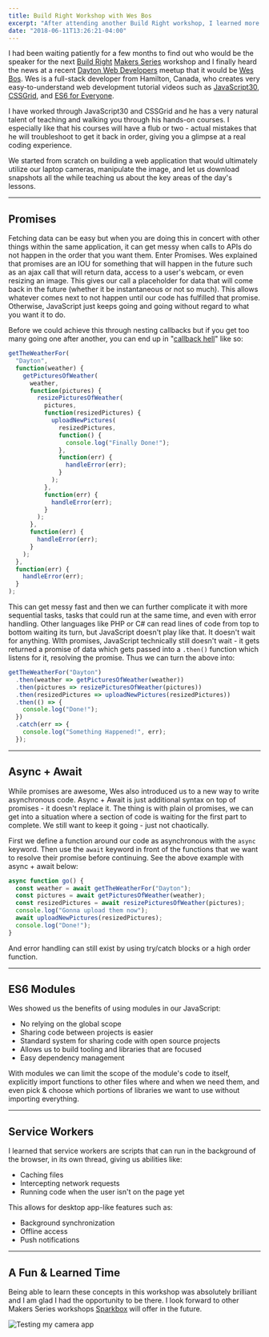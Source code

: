```yaml
---
title: Build Right Workshop with Wes Bos
excerpt: "After attending another Build Right workshop, I learned more about JavaScript/ES6 including Promises, Async + Await, Modules, and Service Workers"
date: "2018-06-11T13:26:21-04:00"
---
```


I had been waiting patiently for a few months to find out who would be the speaker for the next [Build Right](https://buildright.io/) [Makers Series](https://buildright.io/maker-series/) workshop and I finally heard the news at a recent [Dayton Web Developers](https://www.meetup.com/dayton-web-developers/) meetup that it would be [Wes Bos](https://wesbos.com). Wes is a full-stack developer from Hamilton, Canada, who creates very easy-to-understand web development tutorial videos such as [JavaScript30](https://javascript30.com), [CSSGrid](https://cssgrid.io/), and [ES6 for Everyone](https://es6.io/).

I have worked through JavaScript30 and CSSGrid and he has a very natural talent of teaching and walking you through his hands-on courses. I especially like that his courses will have a flub or two - actual mistakes that he will troubleshoot to get it back in order, giving you a glimpse at a real coding experience.

We started from scratch on building a web application that would ultimately utilize our laptop cameras, manipulate the image, and let us download snapshots all the while teaching us about the key areas of the day's lessons.

---

## Promises

Fetching data can be easy but when you are doing this in concert with other things within the same application, it can get messy when calls to APIs do not happen in the order that you want them. Enter Promises. Wes explained that promises are an IOU for something that will happen in the future such as an ajax call that will return data, access to a user's webcam, or even resizing an image. This gives our call a placeholder for data that will come back in the future (whether it be instantaneous or not so much). This allows whatever comes next to not happen until our code has fulfilled that promise. Otherwise, JavaScript just keeps going and going without regard to what you want it to do.

Before we could achieve this through nesting callbacks but if you get too many going one after another, you can end up in "[callback hell](http://callbackhell.com/)" like so:

```js
getTheWeatherFor(
  "Dayton",
  function(weather) {
    getPicturesOfWeather(
      weather,
      function(pictures) {
        resizePicturesOfWeather(
          pictures,
          function(resizedPictures) {
            uploadNewPictures(
              resizedPictures,
              function() {
                console.log("Finally Done!");
              },
              function(err) {
                handleError(err);
              }
            );
          },
          function(err) {
            handleError(err);
          }
        );
      },
      function(err) {
        handleError(err);
      }
    );
  },
  function(err) {
    handleError(err);
  }
);
```

This can get messy fast and then we can further complicate it with more sequential tasks, tasks that could run at the same time, and even with error handling. Other languages like PHP or C# can read lines of code from top to bottom waiting its turn, but JavaScript doesn't play like that. It doesn't wait for anything. WIth promises, JavaScript technically still doesn't wait - it gets returned a promise of data which gets passed into a `.then()` function which listens for it, resolving the promise. Thus we can turn the above into:

```js
getTheWeatherFor("Dayton")
  .then(weather => getPicturesOfWeather(weather))
  .then(pictures => resizePicturesOfWeather(pictures))
  .then(resizedPictures => uploadNewPictures(resizedPictures))
  .then(() => {
    console.log("Done!");
  })
  .catch(err => {
    console.log("Something Happened!", err);
  });
```

---

## Async + Await

While promises are awesome, Wes also introduced us to a new way to write asynchronous code. Async + Await is just additional syntax on top of promises - it doesn't replace it. The thing is with plain ol promises, we can get into a situation where a section of code is waiting for the first part to complete. We still want to keep it going - just not chaotically.

First we define a function around our code as asynchronous with the `async` keyword. Then use the `await` keyword in front of the functions that we want to resolve their promise before continuing. See the above example with async + await below:

```js
async function go() {
  const weather = await getTheWeatherFor("Dayton");
  const pictures = await getPicturesOfWeather(weather);
  const resizedPictures = await resizePicturesOfWeather(pictures);
  console.log("Gonna upload them now");
  await uploadNewPictures(resizedPictures);
  console.log("Done!");
}
```

And error handling can still exist by using try/catch blocks or a high order function.

---

## ES6 Modules

Wes showed us the benefits of using modules in our JavaScript:

- No relying on the global scope
- Sharing code between projects is easier
- Standard system for sharing code with open source projects
- Allows us to build tooling and libraries that are focused
- Easy dependency management

With modules we can limit the scope of the module's code to itself, explicitly import functions to other files where and when we need them, and even pick & choose which portions of libraries we want to use without importing everything.

---

## Service Workers

I learned that service workers are scripts that can run in the background of the browser, in its own thread, giving us abilities like:

- Caching files
- Intercepting network requests
- Running code when the user isn't on the page yet

This allows for desktop app-like features such as:

- Background synchronization
- Offline access
- Push notifications

---

## A Fun & Learned Time

Being able to learn these concepts in this workshop was absolutely brilliant and I am glad I had the opportunity to be there. I look forward to other Makers Series workshops [Sparkbox](https://seesparkbox.com/) will offer in the future.

![Testing my camera app](/assets/images/blog/br_wesbos.jpg)
